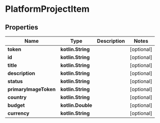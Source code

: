 
# PlatformProjectItem

## Properties
Name | Type | Description | Notes
------------ | ------------- | ------------- | -------------
**token** | **kotlin.String** |  |  [optional]
**id** | **kotlin.String** |  |  [optional]
**title** | **kotlin.String** |  |  [optional]
**description** | **kotlin.String** |  |  [optional]
**status** | **kotlin.String** |  |  [optional]
**primaryImageToken** | **kotlin.String** |  |  [optional]
**country** | **kotlin.String** |  |  [optional]
**budget** | **kotlin.Double** |  |  [optional]
**currency** | **kotlin.String** |  |  [optional]



